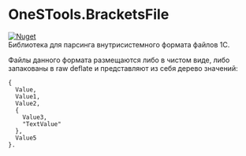 # OneSTools.BracketsFile
[![Nuget](https://img.shields.io/nuget/v/OneSTools.BracketsFile)](https://www.nuget.org/packages/OneSTools.BracketsFile)<br>
Библиотека для парсинга внутрисистемного формата файлов 1С.

Файлы данного формата размещаются либо в чистом виде, либо запакованы в raw deflate и представляют из себя дерево значений:
```
{
  Value,
  Value1,
  Value2,
  {
    Value3,
    "TextValue"
  },
  Value5
}.
```
